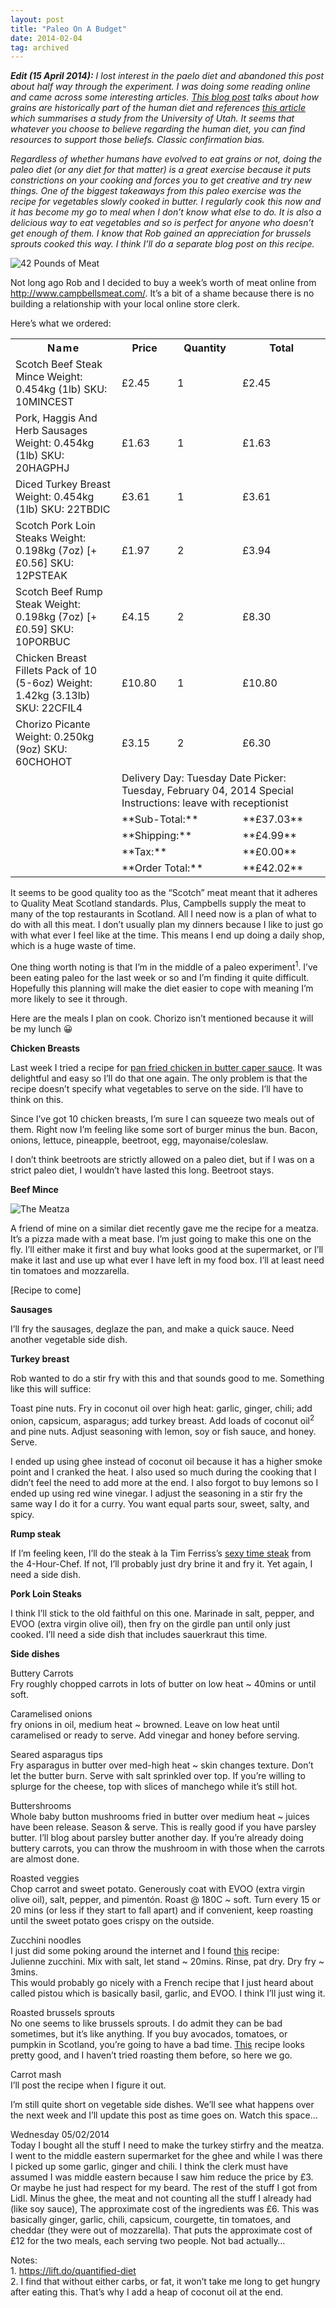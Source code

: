 ```yaml
---
layout: post
title: "Paleo On A Budget"
date: 2014-02-04
tag: archived
---
```

_**Edit (15 April 2014):** I lost interest in the paelo diet and abandoned this post about half way through the experiment. I was doing some reading online and came across some interesting articles. [This blog post](http://spartandiet.org/blog/2013/6/3/sorry-paleo-people-grains-are-part-of-the-human-diet) talks about how grains are historically part of the human diet and references [this article](http://www.sciencedaily.com/releases/2013/06/130603163749.htm) which summarises a study from the University of Utah. It seems that whatever you choose to believe regarding the human diet, you can find resources to support those beliefs. Classic confirmation bias._

_Regardless of whether humans have evolved to eat grains or not, doing the paleo diet (or any diet for that matter) is a great exercise because it puts constrictions on your cooking and forces you to get creative and try new things. One of the biggest takeaways from this paleo exercise was the recipe for vegetables slowly cooked in butter. I regularly cook this now and it has become my go to meal when I don’t know what else to do. It is also a delicious way to eat vegetables and so is perfect for anyone who doesn’t get enough of them. I know that Rob gained an appreciation for brussels sprouts cooked this way. I think I’ll do a separate blog post on this recipe._

![42 Pounds of Meat](/images/42-pound-meat.jpg)

Not long ago Rob and I decided to buy a week’s worth of meat online from http://www.campbellsmeat.com/. It’s a bit of a shame because there is no building a relationship with your local online store clerk.

Here’s what we ordered:

<table border="0">

<tbody>

<tr>

<th><span style="letter-spacing:.1em;">Name</span></th>

<th>Price</th>

<th>Quantity</th>

<th>Total</th>

</tr>

<tr>

<td>Scotch Beef Steak Mince  
Weight: 0.454kg (1lb)  
SKU: 10MINCEST</td>

<td>£2.45</td>

<td>1</td>

<td>£2.45</td>

</tr>

<tr>

<td>Pork, Haggis And Herb Sausages  
Weight: 0.454kg (1lb)  
SKU: 20HAGPHJ</td>

<td>£1.63</td>

<td>1</td>

<td>£1.63</td>

</tr>

<tr>

<td>Diced Turkey Breast  
Weight: 0.454kg (1lb)  
SKU: 22TBDIC</td>

<td>£3.61</td>

<td>1</td>

<td>£3.61</td>

</tr>

<tr>

<td>Scotch Pork Loin Steaks  
Weight: 0.198kg (7oz) [+£0.56]  
SKU: 12PSTEAK</td>

<td>£1.97</td>

<td>2</td>

<td>£3.94</td>

</tr>

<tr>

<td>Scotch Beef Rump Steak  
Weight: 0.198kg (7oz) [+£0.59]  
SKU: 10PORBUC</td>

<td>£4.15</td>

<td>2</td>

<td>£8.30</td>

</tr>

<tr>

<td>Chicken Breast Fillets Pack of 10 (5-6oz)  
Weight: 1.42kg (3.13lb)  
SKU: 22CFIL4</td>

<td>£10.80</td>

<td>1</td>

<td>£10.80</td>

</tr>

<tr>

<td>Chorizo Picante  
Weight: 0.250kg (9oz)  
SKU: 60CHOHOT</td>

<td>£3.15</td>

<td>2</td>

<td>£6.30</td>

</tr>

<tr>

<td colspan="1"></td>

<td colspan="3">Delivery Day: Tuesday  
Date Picker: Tuesday, February 04, 2014  
Special Instructions: leave with receptionist</td>

</tr>

<tr>

<td></td>

<td colspan="2">**Sub-Total:**</td>

<td>**£37.03**</td>

</tr>

<tr>

<td></td>

<td colspan="2">**Shipping:**</td>

<td>**£4.99**</td>

</tr>

<tr>

<td></td>

<td colspan="2">**Tax:**</td>

<td>**£0.00**</td>

</tr>

<tr>

<td></td>

<td colspan="2">**Order Total:**</td>

<td>**£42.02**</td>

</tr>

</tbody>

</table>

[](http://www.cavemanescapades.com/wp-content/uploads/2014/02/photo-5-02-2014-16-36-431.jpg)

It seems to be good quality too as the “Scotch” meat meant that it adheres to Quality Meat Scotland standards. Plus, Campbells supply the meat to many of the top restaurants in Scotland. All I need now is a plan of what to do with all this meat. I don’t usually plan my dinners because I like to just go with what ever I feel like at the time. This means I end up doing a daily shop, which is a huge waste of time.

One thing worth noting is that I’m in the middle of a paleo experiment<sup>1</sup>. I’ve been eating paleo for the last week or so and I’m finding it quite difficult. Hopefully this planning will make the diet easier to cope with meaning I’m more likely to see it through.

Here are the meals I plan on cook. Chorizo isn’t mentioned because it will be my lunch 😀

**Chicken Breasts**

Last week I tried a recipe for [pan fried chicken in butter caper sauce](http://www.marksdailyapple.com/chicken-in-buttery-caper-sauce/). It was delightful and easy so I’ll do that one again. The only problem is that the recipe doesn’t specify what vegetables to serve on the side. I’ll have to think on this.

Since I’ve got 10 chicken breasts, I’m sure I can squeeze two meals out of them. Right now I’m feeling like some sort of burger minus the bun. Bacon, onions, lettuce, pineapple, beetroot, egg, mayonaise/coleslaw.

I don’t think beetroots are strictly allowed on a paleo diet, but if I was on a strict paleo diet, I wouldn’t have lasted this long. Beetroot stays.

**Beef Mince**

![The Meatza](/images/meatza.jpg)

A friend of mine on a similar diet recently gave me the recipe for a meatza. It’s a pizza made with a meat base. I’m just going to make this one on the fly. I’ll either make it first and buy what looks good at the supermarket, or I’ll make it last and use up what ever I have left in my food box. I’ll at least need tin tomatoes and mozzarella.

[Recipe to come]

**Sausages**

I’ll fry the sausages, deglaze the pan, and make a quick sauce. Need another vegetable side dish.

**Turkey breast**

Rob wanted to do a stir fry with this and that sounds good to me. Something like this will suffice:

Toast pine nuts. Fry in coconut oil over high heat: garlic, ginger, chili; add onion, capsicum, asparagus; add turkey breast. Add loads of coconut oil<sup>2</sup> and pine nuts. Adjust seasoning with lemon, soy or fish sauce, and honey. Serve.

I ended up using ghee instead of coconut oil because it has a higher smoke point and I cranked the heat. I also used so much during the cooking that I didn’t feel the need to add more at the end. I also forgot to buy lemons so I ended up using red wine vinegar. I adjust the seasoning in a stir fry the same way I do it for a curry. You want equal parts sour, sweet, salty, and spicy.

**Rump steak**

If I’m feeling keen, I’ll do the steak à la Tim Ferriss’s [sexy time steak](http://www.thepaleosecret.com/2013/08/23/sexy-time-steak-via-tim-ferriss-and-the-4-hour-chef/) from the 4-Hour-Chef. If not, I’ll probably just dry brine it and fry it. Yet again, I need a side dish.

**Pork Loin Steaks**

I think I’ll stick to the old faithful on this one. Marinade in salt, pepper, and EVOO (extra virgin olive oil), then fry on the girdle pan until only just cooked. I’ll need a side dish that includes sauerkraut this time.

**Side dishes**

Buttery Carrots  
Fry roughly chopped carrots in lots of butter on low heat ~ 40mins or until soft.

Caramelised onions  
fry onions in oil, medium heat ~ browned. Leave on low heat until caramelised or ready to serve. Add vinegar and honey before serving.

Seared asparagus tips  
Fry asparagus in butter over med-high heat ~ skin changes texture. Don’t let the butter burn. Serve with salt sprinkled over top. If you’re willing to splurge for the cheese, top with slices of manchego while it’s still hot.

Buttershrooms  
Whole baby button mushrooms fried in butter over medium heat ~ juices have been release. Season & serve. This is really good if you have parsley butter. I’ll blog about parsley butter another day. If you’re already doing buttery carrots, you can throw the mushroom in with those when the carrots are almost done.

Roasted veggies  
Chop carrot and sweet potato. Generously coat with EVOO (extra virgin olive oil), salt, pepper, and pimentón. Roast @ 180C ~ soft. Turn every 15 or 20 mins (or less if they start to fall apart) and if convenient, keep roasting until the sweet potato goes crispy on the outside.

Zucchini noodles  
I just did some poking around the internet and I found [this](http://www.theprimalist.com/recipe-zoodles-zucchini-noodles/) recipe:  
Julienne zucchini. Mix with salt, let stand ~ 20mins. Rinse, pat dry. Dry fry ~ 3mins.  
This would probably go nicely with a French recipe that I just heard about called pistou which is basically basil, garlic, and EVOO. I think I’ll just wing it.

Roasted brussels sprouts  
No one seems to like brussels sprouts. I do admit they can be bad sometimes, but it’s like anything. If you buy avocados, tomatoes, or pumpkin in Scotland, you’re going to have a bad time. [This](http://butteredsideupblog.blogspot.co.uk/2013/09/oven-roasted-brussels-sprouts.html) recipe looks pretty good, and I haven’t tried roasting them before, so here we go.

Carrot mash  
I’ll post the recipe when I figure it out.

I’m still quite short on vegetable side dishes. We’ll see what happens over the next week and I’ll update this post as time goes on. Watch this space…

Wednesday 05/02/2014  
Today I bought all the stuff I need to make the turkey stirfry and the meatza. I went to the middle eastern supermarket for the ghee and while I was there I picked up some garlic, ginger and chili. I think the clerk must have assumed I was middle eastern because I saw him reduce the price by £3\. Or maybe he just had respect for my beard. The rest of the stuff I got from Lidl. Minus the ghee, the meat and not counting all the stuff I already had (like soy sauce), The approximate cost of the ingredients was £6\. This was basically ginger, garlic, chili, capsicum, courgette, tin tomatoes, and cheddar (they were out of mozzarella). That puts the approximate cost of £12 for the two meals, each serving two people. Not bad actually…

Notes:  
1\. https://lift.do/quantified-diet  
2\. I find that without either carbs, or fat, it won’t take me long to get hungry after eating this. That’s why I add a heap of coconut oil at the end.
